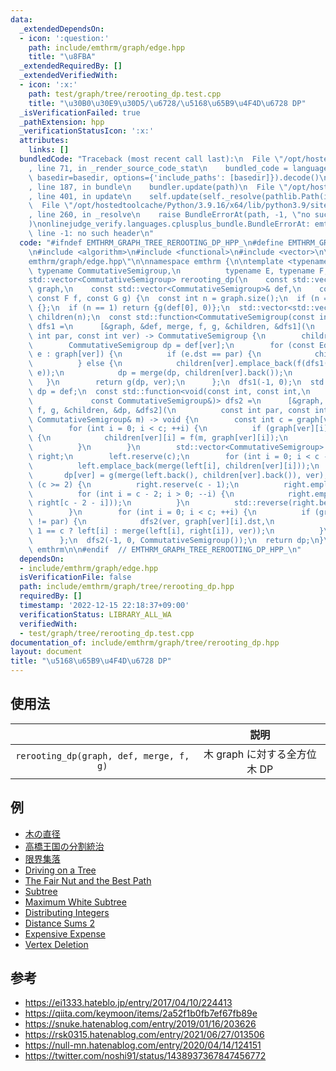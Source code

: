 ```yaml
---
data:
  _extendedDependsOn:
  - icon: ':question:'
    path: include/emthrm/graph/edge.hpp
    title: "\u8FBA"
  _extendedRequiredBy: []
  _extendedVerifiedWith:
  - icon: ':x:'
    path: test/graph/tree/rerooting_dp.test.cpp
    title: "\u30B0\u30E9\u30D5/\u6728/\u5168\u65B9\u4F4D\u6728 DP"
  _isVerificationFailed: true
  _pathExtension: hpp
  _verificationStatusIcon: ':x:'
  attributes:
    links: []
  bundledCode: "Traceback (most recent call last):\n  File \"/opt/hostedtoolcache/Python/3.9.16/x64/lib/python3.9/site-packages/onlinejudge_verify/documentation/build.py\"\
    , line 71, in _render_source_code_stat\n    bundled_code = language.bundle(stat.path,\
    \ basedir=basedir, options={'include_paths': [basedir]}).decode()\n  File \"/opt/hostedtoolcache/Python/3.9.16/x64/lib/python3.9/site-packages/onlinejudge_verify/languages/cplusplus.py\"\
    , line 187, in bundle\n    bundler.update(path)\n  File \"/opt/hostedtoolcache/Python/3.9.16/x64/lib/python3.9/site-packages/onlinejudge_verify/languages/cplusplus_bundle.py\"\
    , line 401, in update\n    self.update(self._resolve(pathlib.Path(included), included_from=path))\n\
    \  File \"/opt/hostedtoolcache/Python/3.9.16/x64/lib/python3.9/site-packages/onlinejudge_verify/languages/cplusplus_bundle.py\"\
    , line 260, in _resolve\n    raise BundleErrorAt(path, -1, \"no such header\"\
    )\nonlinejudge_verify.languages.cplusplus_bundle.BundleErrorAt: emthrm/graph/edge.hpp:\
    \ line -1: no such header\n"
  code: "#ifndef EMTHRM_GRAPH_TREE_REROOTING_DP_HPP_\n#define EMTHRM_GRAPH_TREE_REROOTING_DP_HPP_\n\
    \n#include <algorithm>\n#include <functional>\n#include <vector>\n\n#include \"\
    emthrm/graph/edge.hpp\"\n\nnamespace emthrm {\n\ntemplate <typename CostType,\
    \ typename CommutativeSemigroup,\n          typename E, typename F, typename G>\n\
    std::vector<CommutativeSemigroup> rerooting_dp(\n    const std::vector<std::vector<Edge<CostType>>>&\
    \ graph,\n    const std::vector<CommutativeSemigroup>& def,\n    const E merge,\
    \ const F f, const G g) {\n  const int n = graph.size();\n  if (n == 0) return\
    \ {};\n  if (n == 1) return {g(def[0], 0)};\n  std::vector<std::vector<CommutativeSemigroup>>\
    \ children(n);\n  const std::function<CommutativeSemigroup(const int, const int)>\
    \ dfs1 =\n      [&graph, &def, merge, f, g, &children, &dfs1](\n          const\
    \ int par, const int ver) -> CommutativeSemigroup {\n        children[ver].reserve(graph[ver].size());\n\
    \        CommutativeSemigroup dp = def[ver];\n        for (const Edge<CostType>&\
    \ e : graph[ver]) {\n          if (e.dst == par) {\n            children[ver].emplace_back();\n\
    \          } else {\n            children[ver].emplace_back(f(dfs1(ver, e.dst),\
    \ e));\n            dp = merge(dp, children[ver].back());\n          }\n     \
    \   }\n        return g(dp, ver);\n      };\n  dfs1(-1, 0);\n  std::vector<CommutativeSemigroup>\
    \ dp = def;\n  const std::function<void(const int, const int,\n              \
    \             const CommutativeSemigroup&)> dfs2 =\n      [&graph, &def, merge,\
    \ f, g, &children, &dp, &dfs2](\n          const int par, const int ver, const\
    \ CommutativeSemigroup& m) -> void {\n        const int c = graph[ver].size();\n\
    \        for (int i = 0; i < c; ++i) {\n          if (graph[ver][i].dst == par)\
    \ {\n            children[ver][i] = f(m, graph[ver][i]);\n            break;\n\
    \          }\n        }\n        std::vector<CommutativeSemigroup> left{def[ver]},\
    \ right;\n        left.reserve(c);\n        for (int i = 0; i < c - 1; ++i) {\n\
    \          left.emplace_back(merge(left[i], children[ver][i]));\n        }\n \
    \       dp[ver] = g(merge(left.back(), children[ver].back()), ver);\n        if\
    \ (c >= 2) {\n          right.reserve(c - 1);\n          right.emplace_back(children[ver].back());\n\
    \          for (int i = c - 2; i > 0; --i) {\n            right.emplace_back(merge(children[ver][i],\
    \ right[c - 2 - i]));\n          }\n          std::reverse(right.begin(), right.end());\n\
    \        }\n        for (int i = 0; i < c; ++i) {\n          if (graph[ver][i].dst\
    \ != par) {\n            dfs2(ver, graph[ver][i].dst,\n                 g(i +\
    \ 1 == c ? left[i] : merge(left[i], right[i]), ver));\n          }\n        }\n\
    \      };\n  dfs2(-1, 0, CommutativeSemigroup());\n  return dp;\n}\n\n}  // namespace\
    \ emthrm\n\n#endif  // EMTHRM_GRAPH_TREE_REROOTING_DP_HPP_\n"
  dependsOn:
  - include/emthrm/graph/edge.hpp
  isVerificationFile: false
  path: include/emthrm/graph/tree/rerooting_dp.hpp
  requiredBy: []
  timestamp: '2022-12-15 22:18:37+09:00'
  verificationStatus: LIBRARY_ALL_WA
  verifiedWith:
  - test/graph/tree/rerooting_dp.test.cpp
documentation_of: include/emthrm/graph/tree/rerooting_dp.hpp
layout: document
title: "\u5168\u65B9\u4F4D\u6728 DP"
---
```



## 使用法

||説明|
|:--:|:--:|
|`rerooting_dp(graph, def, merge, f, g)`|木 $\mathrm{graph}$ に対する全方位木 DP|


## 例

- [木の直径](https://onlinejudge.u-aizu.ac.jp/solutions/problem/GRL_5_A/review/6390469/emthrm/C++17)
- [高橋王国の分割統治](https://atcoder.jp/contests/arc028/submissions/29989915)
- [限界集落](https://atcoder.jp/contests/njpc2017/submissions/29991480)
- [Driving on a Tree](https://atcoder.jp/contests/s8pc-4/submissions/29991981)
- [The Fair Nut and the Best Path](https://codeforces.com/contest/1084/submission/149080099)
- [Subtree](https://atcoder.jp/contests/dp/submissions/29989850)
- [Maximum White Subtree](https://codeforces.com/contest/1324/submission/149079224)
- [Distributing Integers](https://atcoder.jp/contests/abc160/submissions/29989897)
- [Distance Sums 2](https://atcoder.jp/contests/abc220/submissions/29989935)
- [Expensive Expense](https://atcoder.jp/contests/abc222/submissions/29989944)
- [Vertex Deletion](https://atcoder.jp/contests/abc223/submissions/29989873)


## 参考

- https://ei1333.hateblo.jp/entry/2017/04/10/224413
- https://qiita.com/keymoon/items/2a52f1b0fb7ef67fb89e
- https://snuke.hatenablog.com/entry/2019/01/16/203626
- https://rsk0315.hatenablog.com/entry/2021/06/27/013506
- https://null-mn.hatenablog.com/entry/2020/04/14/124151
- https://twitter.com/noshi91/status/1438937367847456772
